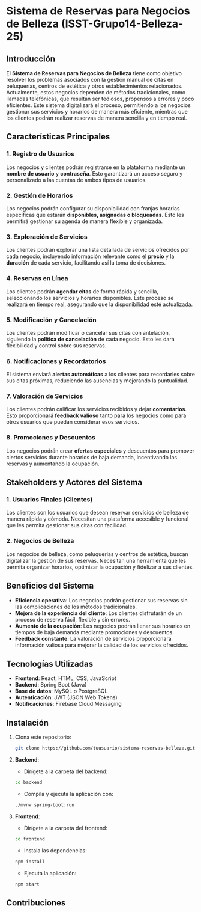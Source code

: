# Sistema de Reservas para Negocios de Belleza (ISST-Grupo14-Belleza-25)

## Introducción

El **Sistema de Reservas para Negocios de Belleza** tiene como objetivo resolver los problemas asociados con la gestión manual de citas en peluquerías, centros de estética y otros establecimientos relacionados. Actualmente, estos negocios dependen de métodos tradicionales, como llamadas telefónicas, que resultan ser tediosos, propensos a errores y poco eficientes. Este sistema digitalizará el proceso, permitiendo a los negocios gestionar sus servicios y horarios de manera más eficiente, mientras que los clientes podrán realizar reservas de manera sencilla y en tiempo real.

## Características Principales

### 1. **Registro de Usuarios**
Los negocios y clientes podrán registrarse en la plataforma mediante un **nombre de usuario** y **contraseña**. Esto garantizará un acceso seguro y personalizado a las cuentas de ambos tipos de usuarios.

### 2. **Gestión de Horarios**
Los negocios podrán configurar su disponibilidad con franjas horarias específicas que estarán **disponibles, asignadas o bloqueadas**. Esto les permitirá gestionar su agenda de manera flexible y organizada.

### 3. **Exploración de Servicios**
Los clientes podrán explorar una lista detallada de servicios ofrecidos por cada negocio, incluyendo información relevante como el **precio** y la **duración** de cada servicio, facilitando así la toma de decisiones.

### 4. **Reservas en Línea**
Los clientes podrán **agendar citas** de forma rápida y sencilla, seleccionando los servicios y horarios disponibles. Este proceso se realizará en tiempo real, asegurando que la disponibilidad esté actualizada.

### 5. **Modificación y Cancelación**
Los clientes podrán modificar o cancelar sus citas con antelación, siguiendo la **política de cancelación** de cada negocio. Esto les dará flexibilidad y control sobre sus reservas.

### 6. **Notificaciones y Recordatorios**
El sistema enviará **alertas automáticas** a los clientes para recordarles sobre sus citas próximas, reduciendo las ausencias y mejorando la puntualidad.

### 7. **Valoración de Servicios**
Los clientes podrán calificar los servicios recibidos y dejar **comentarios**. Esto proporcionará **feedback valioso** tanto para los negocios como para otros usuarios que puedan considerar esos servicios.

### 8. **Promociones y Descuentos**
Los negocios podrán crear **ofertas especiales** y descuentos para promover ciertos servicios durante horarios de baja demanda, incentivando las reservas y aumentando la ocupación.

## Stakeholders y Actores del Sistema

### 1. **Usuarios Finales (Clientes)**
Los clientes son los usuarios que desean reservar servicios de belleza de manera rápida y cómoda. Necesitan una plataforma accesible y funcional que les permita gestionar sus citas con facilidad.

### 2. **Negocios de Belleza**
Los negocios de belleza, como peluquerías y centros de estética, buscan digitalizar la gestión de sus reservas. Necesitan una herramienta que les permita organizar horarios, optimizar la ocupación y fidelizar a sus clientes.

## Beneficios del Sistema

- **Eficiencia operativa**: Los negocios podrán gestionar sus reservas sin las complicaciones de los métodos tradicionales.
- **Mejora de la experiencia del cliente**: Los clientes disfrutarán de un proceso de reserva fácil, flexible y sin errores.
- **Aumento de la ocupación**: Los negocios podrán llenar sus horarios en tiempos de baja demanda mediante promociones y descuentos.
- **Feedback constante**: La valoración de servicios proporcionará información valiosa para mejorar la calidad de los servicios ofrecidos.

## Tecnologías Utilizadas

- **Frontend**: React, HTML, CSS, JavaScript
- **Backend**: Spring Boot (Java)
- **Base de datos**: MySQL o PostgreSQL
- **Autenticación**: JWT (JSON Web Tokens)
- **Notificaciones**: Firebase Cloud Messaging

## Instalación

1. Clona este repositorio:
    ```bash
    git clone https://github.com/tuusuario/sistema-reservas-belleza.git
    ```

2. **Backend**:
    - Dirígete a la carpeta del backend:
    ```bash
    cd backend
    ```
    - Compila y ejecuta la aplicación con:
    ```bash
    ./mvnw spring-boot:run
    ```

3. **Frontend**:
    - Dirígete a la carpeta del frontend:
    ```bash
    cd frontend
    ```
    - Instala las dependencias:
    ```bash
    npm install
    ```
    - Ejecuta la aplicación:
    ```bash
    npm start
    ```

## Contribuciones
